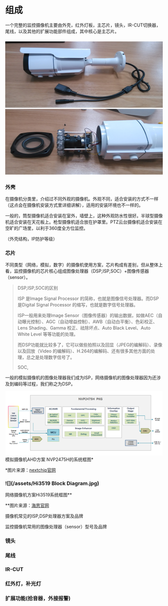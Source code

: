 # 组成

一个完整的监控摄像机主要由外壳，红外灯板，主芯片，镜头，IR-CUT切换器，尾线，以及其他的扩展功能部件组成，其中核心是主芯片。

### ![](/assets/摄像机外观图1.jpg)![](/assets/摄像机外观图2.jpg)

### 外壳

在摄像机分类里，介绍过不同外观的摄像机。外观不同，适合安装的方式不一样（这点会在摄像机安装方式里详细讲解），适用的安装环境也不一样的。

一般的，筒型摄像机适合安装在室外，墙壁上，这种外观防水性很好。半球型摄像机适合安装在天花板上。枪型摄像机适合放在护罩里。PTZ云台摄像机适合安装在空旷的广场里，以利于360度全方位监控。

（外壳结构，IP防护等级）

### 芯片

不同类型（网络，模拟，数字）的摄像机使用方案，芯片构成有差别，但从整体上看，监控摄像机的芯片核心组成图像处理器（DSP,ISP,SOC）+图像传感器（sensor）。

> DSP,ISP,SOC的区别
>
> ISP 是Image Signal Processor 的简称，也就是图像信号处理器。而DSP是Digital Signal Processor 的缩写，也就是数字信号处理器。
>
> ISP一般用来处理Image Sensor（图像传感器）的输出数据，如做AEC（自动曝光控制）、AGC（自动增益控制）、AWB（自动白平衡）、色彩校正、Lens Shading、Gamma 校正、祛除坏点、Auto Black Level、Auto White Level 等等功能的处理。
>
> 而DSP功能就比较多了，它可以做些拍照以及回显（JPEG的编解码）、录像以及回放（Video 的编解码）、H.264的编解码、还有很多其他方面的处理，总之是处理数字信号了。
>
> SOC,

一般的模拟摄像机的图像处理器我们成为ISP，网络摄像机的图像处理器因为还涉及到编码等过程，我们称之为DSP。

![](/assets/CONTENTS7_C_143.png)模拟摄像机AHD方案 NVP2475H的系统框图\*

\*图片来源：[nextchip官网](http://www.nextchip.com/ch/products/product.asp?hGubun=ISP&seq=143#none)

### ![](/assets/Hi3519 Block Diagram.jpg)

网络摄像机方案Hi3519系统框图\*\*

\*\*图片来源：[海思官网](http://www.hisilicon.com/en/Products/ProductList/Surveillance)

摄像机常见的ISP,DSP处理器方案及品牌

监控摄像机常用的图像处理器（sensor）型号及品牌

### 镜头

### 尾线

### IR-CUT

### 红外灯，补光灯

### 扩展功能\(拾音器，外接报警\)



